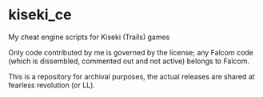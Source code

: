 # kiseki_ce
My cheat engine scripts for Kiseki (Trails) games

Only code contributed by me is governed by the license; any Falcom code (which is dissembled, commented out and not active) belongs to Falcom.

This is a repository for archival purposes, the actual releases are shared at fearless revolution (or LL).
